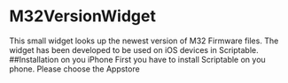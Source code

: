 # M32VersionWidget
This small widget looks up the newest version of M32 Firmware files. The widget has been developed to be used on iOS devices in Scriptable.
##Installation on you iPhone
First you have to install Scriptable on you phone. Please choose the Appstore 
